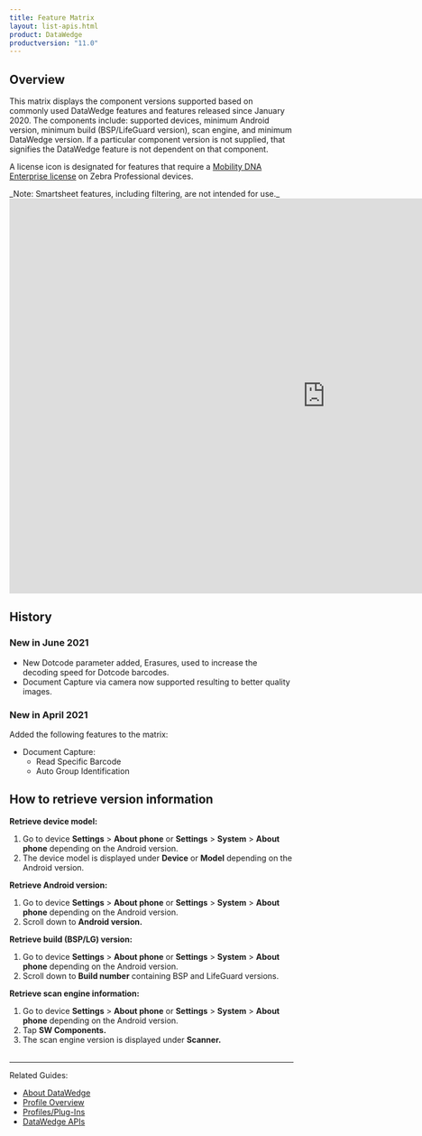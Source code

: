 ```yaml
---
title: Feature Matrix
layout: list-apis.html
product: DataWedge
productversion: "11.0"
---
```


## Overview

<p>This matrix displays the component versions supported based on commonly used DataWedge features and features released since January 2020. The components include: supported devices, minimum Android version, minimum build (BSP/LifeGuard version), scan engine, and minimum DataWedge version. If a particular component version is not supplied, that signifies the DataWedge feature is not dependent on that component.</p>
<!--<p>Some features rely on the scan engine. The supported scan engines will be updated in the near future.</p> -->

<p>A license icon is designated for features that require a <a href="/licensing">Mobility DNA Enterprise license</a> on Zebra Professional devices.</p>
_Note: Smartsheet features, including filtering, are not intended for use._
<IFRAME WIDTH=1120 HEIGHT=700 FRAMEBORDER=0 SRC="https://app.smartsheet.com/b/publish?EQBCT=0d83073f23f84ccbb82b9f43fed1a772"></IFRAME>

## History

### New in June 2021

* New Dotcode parameter added, Erasures, used to increase the decoding speed for Dotcode barcodes.
* Document Capture via camera now supported resulting to better quality images.

### New in April 2021

Added the following features to the matrix:

- Document Capture:
  - Read Specific Barcode
  - Auto Group Identification

## How to retrieve version information

**Retrieve device model:**

1. Go to device **Settings** > **About phone** or **Settings** > **System** > **About phone** depending on the Android version.
2. The device model is displayed under **Device** or **Model** depending on the Android version.

**Retrieve Android version:**

1. Go to device **Settings** > **About phone** or **Settings** > **System** > **About phone** depending on the Android version.
2. Scroll down to **Android version.**

**Retrieve build (BSP/LG) version:**

1. Go to device **Settings** > **About phone** or **Settings** > **System** > **About phone** depending on the Android version.
2. Scroll down to **Build number** containing BSP and LifeGuard versions.

**Retrieve scan engine information:**

1. Go to device **Settings** > **About phone** or **Settings** > **System** > **About phone** depending on the Android version.
2. Tap **SW Components.**
3. The scan engine version is displayed under **Scanner.**
   <br>
   <br>

---

Related Guides:

- [About DataWedge](../about)
- [Profile Overview](../overview)
- [Profiles/Plug-Ins](../profiles)
- [DataWedge APIs](../api)
